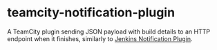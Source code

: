 # teamcity-notification-plugin
A TeamCity plugin sending JSON payload with build details to an HTTP endpoint when it finishes, 
similarly to [Jenkins Notification Plugin](https://wiki.jenkins-ci.org/display/JENKINS/Notification+Plugin).
